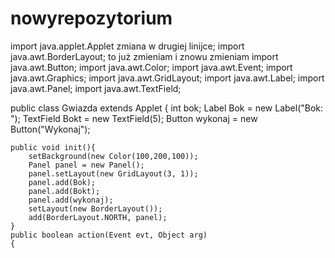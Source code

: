 # nowyrepozytorium
import java.applet.Applet zmiana w drugiej linijce;
import java.awt.BorderLayout;    to już zmieniam i znowu zmieniam
import java.awt.Button;
import java.awt.Color;
import java.awt.Event;
import java.awt.Graphics;
import java.awt.GridLayout;
import java.awt.Label;
import java.awt.Panel;
import java.awt.TextField;
 
public class Gwiazda extends Applet 
{
    int bok;
    Label Bok = new Label("Bok: ");
    TextField Bokt = new TextField(5);
    Button wykonaj = new Button("Wykonaj");
     
    public void init(){
        setBackground(new Color(100,200,100));
        Panel panel = new Panel();
        panel.setLayout(new GridLayout(3, 1));
        panel.add(Bok);
        panel.add(Bokt);
        panel.add(wykonaj);
        setLayout(new BorderLayout());
        add(BorderLayout.NORTH, panel);
    }
    public boolean action(Event evt, Object arg) 
    {
